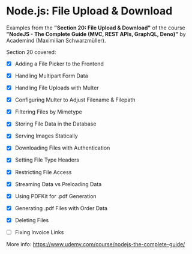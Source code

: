 # Node.js: File Upload & Download

Examples from the **"Section 20: File Upload & Download"** of the course **"NodeJS - The Complete Guide (MVC, REST APIs, GraphQL, Deno)"** by Academind (Maximilian Schwarzmüller).

Section 20 covered:

- [x] Adding a File Picker to the Frontend
- [x] Handling Multipart Form Data
- [x] Handling File Uploads with Multer
- [x] Configuring Multer to Adjust Filename & Filepath
- [x] Filtering Files by Mimetype
- [x] Storing File Data in the Database
- [x] Serving Images Statically
- [x] Downloading Files with Authentication
- [x] Setting File Type Headers
- [x] Restricting File Access
- [x] Streaming Data vs Preloading Data
- [x] Using PDFKit for .pdf Generation
- [x] Generating .pdf Files with Order Data
- [x] Deleting Files
- [ ] Fixing Invoice Links



More info: https://www.udemy.com/course/nodejs-the-complete-guide/